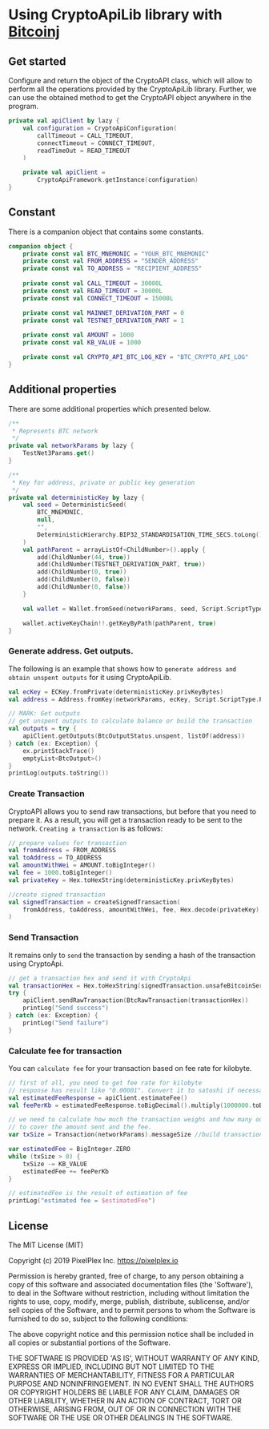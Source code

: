 # Using CryptoApiLib library with [Bitcoinj](https://bitcoinj.github.io)

## Get started
Сonfigure and return the object of the CryptoAPI class, which will allow to perform all the operations provided by the CryptoApiLib library.
Further, we can use the obtained method to get the CryptoAPI object anywhere in the program.
```kotlin
private val apiClient by lazy {
    val configuration = CryptoApiConfiguration(
        callTimeout = CALL_TIMEOUT,
        connectTimeout = CONNECT_TIMEOUT,
        readTimeOut = READ_TIMEOUT
    )

    private val apiClient =
        CryptoApiFramework.getInstance(configuration)
}
```

## Constant
There is a companion object that contains some constants.
```kotlin
companion object {
    private const val BTC_MNEMONIC = "YOUR_BTC_MNEMONIC"
    private const val FROM_ADDRESS = "SENDER_ADDRESS"
    private const val TO_ADDRESS = "RECIPIENT_ADDRESS"
    
    private const val CALL_TIMEOUT = 30000L
    private const val READ_TIMEOUT = 30000L
    private const val CONNECT_TIMEOUT = 15000L

    private const val MAINNET_DERIVATION_PART = 0
    private const val TESTNET_DERIVATION_PART = 1
    
    private const val AMOUNT = 1000
    private const val KB_VALUE = 1000

    private const val CRYPTO_API_BTC_LOG_KEY = "BTC_CRYPTO_API_LOG"
}
```

## Additional properties
There are some additional properties which presented below.
```kotlin
/**
 * Represents BTC network 
 */
private val networkParams by lazy {
    TestNet3Params.get()
}

/**
 * Key for address, private or public key generation
 */
private val deterministicKey by lazy {
    val seed = DeterministicSeed(
        BTC_MNEMONIC,
        null,
        "",
        DeterministicHierarchy.BIP32_STANDARDISATION_TIME_SECS.toLong()
    )
    val pathParent = arrayListOf<ChildNumber>().apply {
        add(ChildNumber(44, true))
        add(ChildNumber(TESTNET_DERIVATION_PART, true))
        add(ChildNumber(0, true))
        add(ChildNumber(0, false))
        add(ChildNumber(0, false))
    }

    val wallet = Wallet.fromSeed(networkParams, seed, Script.ScriptType.P2PKH)

    wallet.activeKeyChain!!.getKeyByPath(pathParent, true)
}
```

### Generate address. Get outputs.
The following is an example that shows how to `generate address and obtain unspent outputs` for it using CryptoApiLib.
```kotlin
val ecKey = ECKey.fromPrivate(deterministicKey.privKeyBytes)
val address = Address.fromKey(networkParams, ecKey, Script.ScriptType.P2PKH).toString()

// MARK: Get outputs
// get unspent outputs to calculate balance or build the transaction
val outputs = try {
    apiClient.getOutputs(BtcOutputStatus.unspent, listOf(address))
} catch (ex: Exception) {
    ex.printStackTrace()
    emptyList<BtcOutput>()
}
printLog(outputs.toString())
```

### Create Transaction
CryptoAPI allows you to send raw transactions, but before that you need to prepare it. As a result, you will get a transaction ready to be sent to the network.
`Creating a transaction` is as follows:
```kotlin
// prepare values for transaction
val fromAddress = FROM_ADDRESS
val toAddress = TO_ADDRESS
val amountWithWei = AMOUNT.toBigInteger()
val fee = 1000.toBigInteger()
val privateKey = Hex.toHexString(deterministicKey.privKeyBytes)

//create signed transaction
val signedTransaction = createSignedTransaction(
    fromAddress, toAddress, amountWithWei, fee, Hex.decode(privateKey), outputs
)
```

### Send Transaction
It remains only to `send` the transaction by sending a hash of the transaction using CryptoApi.
```kotlin
// get a transaction hex and send it with CryptoApi
val transactionHex = Hex.toHexString(signedTransaction.unsafeBitcoinSerialize())
try {
    apiClient.sendRawTransaction(BtcRawTransaction(transactionHex))
    printLog("Send success")
} catch (ex: Exception) {
    printLog("Send failure")
}
```

### Calculate fee for transaction
You can `calculate fee` for your transaction based on fee rate for kilobyte.
```kotlin
// first of all, you need to get fee rate for kilobyte
// response has result like "0.00001". Convert it to satoshi if necessary.
val estimatedFeeResponse = apiClient.estimateFee()
val feePerKb = estimatedFeeResponse.toBigDecimal().multiply(1000000.toBigDecimal()).toBigInteger()

// we need to calculate how much the transaction weighs and how many outs we need to take in transaction
// to cover the amount sent and the fee.
var txSize = Transaction(networkParams).messageSize //build transaction like example above and get size

var estimatedFee = BigInteger.ZERO
while (txSize > 0) {
    txSize -= KB_VALUE
    estimatedFee += feePerKb
}

// estimatedFee is the result of estimation of fee
printLog("estimated fee = $estimatedFee")
```

## License

The MIT License (MIT)

Copyright (c) 2019 PixelPlex Inc. <https://pixelplex.io>

Permission is hereby granted, free of charge, to any person obtaining
a copy of this software and associated documentation files (the
'Software'), to deal in the Software without restriction, including
without limitation the rights to use, copy, modify, merge, publish,
distribute, sublicense, and/or sell copies of the Software, and to
permit persons to whom the Software is furnished to do so, subject to
the following conditions:

The above copyright notice and this permission notice shall be
included in all copies or substantial portions of the Software.

THE SOFTWARE IS PROVIDED 'AS IS', WITHOUT WARRANTY OF ANY KIND,
EXPRESS OR IMPLIED, INCLUDING BUT NOT LIMITED TO THE WARRANTIES OF
MERCHANTABILITY, FITNESS FOR A PARTICULAR PURPOSE AND NONINFRINGEMENT.
IN NO EVENT SHALL THE AUTHORS OR COPYRIGHT HOLDERS BE LIABLE FOR ANY
CLAIM, DAMAGES OR OTHER LIABILITY, WHETHER IN AN ACTION OF CONTRACT,
TORT OR OTHERWISE, ARISING FROM, OUT OF OR IN CONNECTION WITH THE
SOFTWARE OR THE USE OR OTHER DEALINGS IN THE SOFTWARE.
